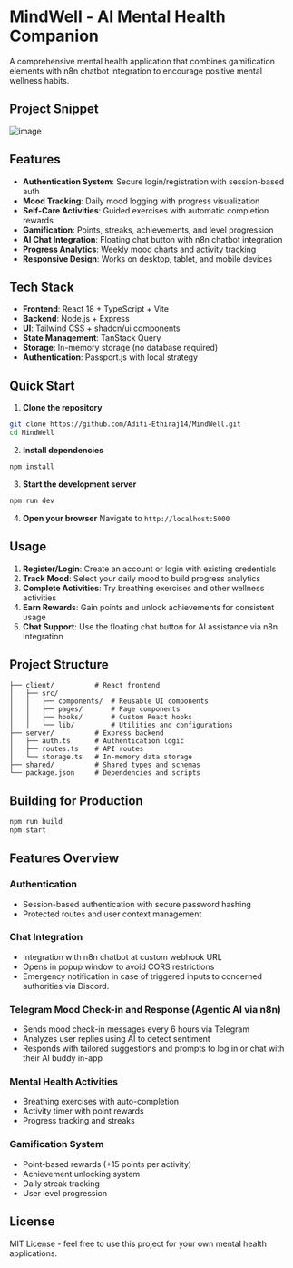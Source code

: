# MindWell - AI Mental Health Companion

A comprehensive mental health application that combines gamification elements with n8n chatbot integration to encourage positive mental wellness habits.

## Project Snippet
![image](https://github.com/user-attachments/assets/679932dc-e444-4f11-9dfd-91bd4c037fd4)

## Features

- **Authentication System**: Secure login/registration with session-based auth
- **Mood Tracking**: Daily mood logging with progress visualization  
- **Self-Care Activities**: Guided exercises with automatic completion rewards
- **Gamification**: Points, streaks, achievements, and level progression
- **AI Chat Integration**: Floating chat button with n8n chatbot integration
- **Progress Analytics**: Weekly mood charts and activity tracking
- **Responsive Design**: Works on desktop, tablet, and mobile devices

## Tech Stack

- **Frontend**: React 18 + TypeScript + Vite
- **Backend**: Node.js + Express
- **UI**: Tailwind CSS + shadcn/ui components
- **State Management**: TanStack Query
- **Storage**: In-memory storage (no database required)
- **Authentication**: Passport.js with local strategy

## Quick Start

1. **Clone the repository**
```bash
git clone https://github.com/Aditi-Ethiraj14/MindWell.git
cd MindWell
```

2. **Install dependencies**
```bash
npm install
```

3. **Start the development server**
```bash
npm run dev
```

4. **Open your browser** 
Navigate to `http://localhost:5000`

## Usage

1. **Register/Login**: Create an account or login with existing credentials
2. **Track Mood**: Select your daily mood to build progress analytics
3. **Complete Activities**: Try breathing exercises and other wellness activities
4. **Earn Rewards**: Gain points and unlock achievements for consistent usage
5. **Chat Support**: Use the floating chat button for AI assistance via n8n integration

## Project Structure

```
├── client/          # React frontend
│   ├── src/
│   │   ├── components/  # Reusable UI components
│   │   ├── pages/       # Page components
│   │   ├── hooks/       # Custom React hooks
│   │   └── lib/         # Utilities and configurations
├── server/          # Express backend
│   ├── auth.ts      # Authentication logic
│   ├── routes.ts    # API routes
│   └── storage.ts   # In-memory data storage
├── shared/          # Shared types and schemas
└── package.json     # Dependencies and scripts
```

## Building for Production

```bash
npm run build
npm start
```

## Features Overview

### Authentication
- Session-based authentication with secure password hashing
- Protected routes and user context management

### Chat Integration
- Integration with n8n chatbot at custom webhook URL
- Opens in popup window to avoid CORS restrictions
- Emergency notification in case of triggered inputs to concerned authorities via Discord.

### Telegram Mood Check-in and Response (Agentic AI via n8n)
- Sends mood check-in messages every 6 hours via Telegram
- Analyzes user replies using AI to detect sentiment
- Responds with tailored suggestions and prompts to log in or chat with their AI buddy in-app

### Mental Health Activities
- Breathing exercises with auto-completion
- Activity timer with point rewards
- Progress tracking and streaks

### Gamification System
- Point-based rewards (+15 points per activity)
- Achievement unlocking system
- Daily streak tracking
- User level progression


## License

MIT License - feel free to use this project for your own mental health applications.
